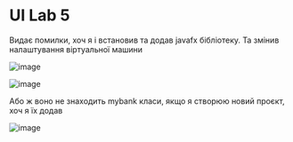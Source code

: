 # UI Lab 5
Видає помилки, хоч я і встановив та додав javafx бібліотеку. Та змінив налаштування віртуальної машини

![image](https://github.com/ppc-ntu-khpi/gui-javafx-ieni-nei/assets/113203792/70bdee84-2769-442f-a87c-90f8282a97d8)

![image](https://github.com/ppc-ntu-khpi/gui-javafx-ieni-nei/assets/113203792/307ac7cb-42ac-4835-9da8-8d31f4b421a9)


Або ж воно не знаходить mybank класи, якщо я створюю новий проєкт, хоч я їх додав

![image](https://github.com/ppc-ntu-khpi/gui-javafx-ieni-nei/assets/113203792/f30f10ed-89d3-45ce-9910-ddc84c010ae5)

